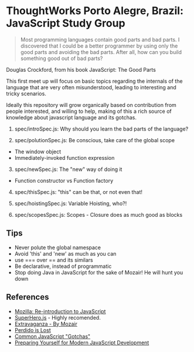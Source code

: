 ThoughtWorks Porto Alegre, Brazil: JavaScript Study Group
=========================================================
> Most programming languages contain good parts and bad parts.
> I discovered that I could be a better programmer by using only the good parts
> and avoiding the bad parts. After all, how can you build something good
> out of bad parts?

Douglas Crockford, from his book JavaScript: The Good Parts

This first meet up will focus on basic topics regarding the internals of the
language that are very often misunderstood, leading to interesting and tricky
scenarios.

Ideally this repository will grow organically based on contribution
from people interested, and willing to help, making of this a rich source of
knowledge about javascript language and its gotchas.

1. spec/introSpec.js: Why should you learn the bad parts of the language?

2. spec/polutionSpec.js: Be conscious, take care of the global scope
  * The window object
  * Immediately-invoked function expression

3. spec/newSpec.js: The "new" way of doing it
  * Function constructor vs Function factory

4. spec/thisSpec.js: "this" can be that, or not even that!

5. spec/hoistingSpec.js: Variable Hoisting, who?!

6. spec/scopesSpec.js: Scopes - Closure does as much good as blocks

Tips
-----
  * Never polute the global namespace
  * Avoid 'this' and 'new' as much as you can
  * use === over == and its similars
  * Be declarative, instead of programmatic
  * Stop doing Java in JavaScript for the sake of Mozair! He will hunt you down

References
----------
  * [Mozilla: Re-introduction to JavaScript](https://developer.mozilla.org/en-US/docs/JavaScript/A_re-introduction_to_JavaScript)
  * [SuperHero.js](http://superherojs.com) - Highly recomended.
  * [Extravaganza - By Mozair](http://macskeptic.com/scrap/extravaganza-day1/extravaganza-day1.html)
  * [Perdido is Lost](http://luizfar.wordpress.com/2012/04/28/dont-use-this-in-javascript/#more-423)
  * [Common JavaScript "Gotchas"](http://www.jblotus.com/2013/01/13/common-javascript-gotchas)
  * [Preparing Yourself for Modern JavaScript Development](http://www.codethinked.com/preparing-yourself-for-modern-javascript-development)
